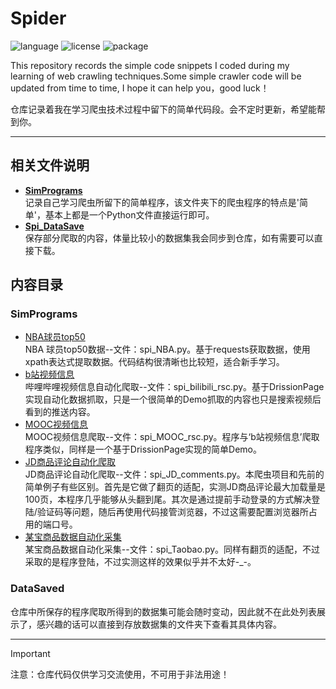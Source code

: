 # Spider

![language](https://img.shields.io/badge/language-Python-blue)
![license](https://img.shields.io/badge/License-MIT-red)
![package](https://img.shields.io/badge/package-requests|DrissionPage-orange)

This repository records the simple code snippets I coded during my learning of web crawling techniques.Some simple crawler code will be updated from time to time, I hope it can help you，good luck！

仓库记录着我在学习爬虫技术过程中留下的简单代码段。会不定时更新，希望能帮到你。

---

## 相关文件说明

- [**SimPrograms**](https://github.com/zhuruili/Spider/tree/main/SimPrograms)  
  记录自己学习爬虫所留下的简单程序，该文件夹下的爬虫程序的特点是'简单'，基本上都是一个Python文件直接运行即可。
- [**Spi_DataSave**](https://github.com/zhuruili/Spider/tree/main/Spi_DataSave)  
  保存部分爬取的内容，体量比较小的数据集我会同步到仓库，如有需要可以直接下载。

## 内容目录

### SimPrograms

- [NBA球员top50](https://github.com/zhuruili/Spider/blob/main/SimPrograms/spi_NBA.py)  
  NBA 球员top50数据--文件：spi_NBA.py。基于requests获取数据，使用xpath表达式提取数据。代码结构很清晰也比较短，适合新手学习。
- [b站视频信息](https://github.com/zhuruili/Spider/blob/main/SimPrograms/spi_bilibili_rsc.py)  
  哔哩哔哩视频信息自动化爬取--文件：spi_bilibili_rsc.py。基于DrissionPage实现自动化数据抓取，只是一个很简单的Demo抓取的内容也只是搜索视频后看到的推送内容。
- [MOOC视频信息](https://github.com/zhuruili/Spider/blob/main/SimPrograms/spi_MOOC_rsc.py)  
  MOOC视频信息爬取--文件：spi_MOOC_rsc.py。程序与‘b站视频信息’爬取程序类似，同样是一个基于DrissionPage实现的简单Demo。
- [JD商品评论自动化爬取](https://github.com/zhuruili/Spider/blob/main/SimPrograms/spi_JD_comments.py)  
  JD商品评论自动化爬取--文件：spi_JD_comments.py。本爬虫项目和先前的简单例子有些区别。首先是它做了翻页的适配，实测JD商品评论最大加载量是100页，本程序几乎能够从头翻到尾。其次是通过提前手动登录的方式解决登陆/验证码等问题，随后再使用代码接管浏览器，不过这需要配置浏览器所占用的端口号。
- [某宝商品数据自动化采集](https://github.com/zhuruili/Spider/blob/main/SimPrograms/spi_Taobao.py)  
  某宝商品数据自动化采集--文件：spi_Taobao.py。同样有翻页的适配，不过采取的是程序登陆，不过实测这样的效果似乎并不太好-_-。

### DataSaved

仓库中所保存的程序爬取所得到的数据集可能会随时变动，因此就不在此处列表展示了，感兴趣的话可以直接到存放数据集的文件夹下查看其具体内容。

---

> [!Important]
> 注意：仓库代码仅供学习交流使用，不可用于非法用途！
